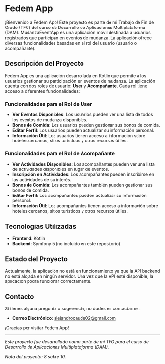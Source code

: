 # Fedem App

¡Bienvenido a Fedem App! Este proyecto es parte de mi Trabajo de Fin de Grado (TFG) del curso de Desarrollo de Aplicaciones Multiplataforma (DAM). MudanzaEventApp es una aplicación móvil destinada a usuarios registrados que participan en eventos de mudanza. La aplicación ofrece diversas funcionalidades basadas en el rol del usuario (usuario o acompañante).

## Descripción del Proyecto

Fedem App es una aplicación desarrollada en Kotlin que permite a los usuarios gestionar su participación en eventos de mudanza. La aplicación cuenta con dos roles de usuario: **User** y **Acompañante**. Cada rol tiene acceso a diferentes funcionalidades:

### Funcionalidades para el Rol de User

- **Ver Eventos Disponibles**: Los usuarios pueden ver una lista de todos los eventos de mudanza disponibles.
- **Bonos de Comida**: Los usuarios pueden gestionar sus bonos de comida.
- **Editar Perfil**: Los usuarios pueden actualizar su información personal.
- **Información Útil**: Los usuarios tienen acceso a información sobre hoteles cercanos, sitios turísticos y otros recursos útiles.

### Funcionalidades para el Rol de Acompañante

- **Ver Actividades Disponibles**: Los acompañantes pueden ver una lista de actividades disponibles en lugar de eventos.
- **Inscripción en Actividades**: Los acompañantes pueden inscribirse en las actividades de su interés.
- **Bonos de Comida**: Los acompañantes también pueden gestionar sus bonos de comida.
- **Editar Perfil**: Los acompañantes pueden actualizar su información personal.
- **Información Útil**: Los acompañantes tienen acceso a información sobre hoteles cercanos, sitios turísticos y otros recursos útiles.

## Tecnologías Utilizadas

- **Frontend**: Kotlin
- **Backend**: Symfony 5 (no incluido en este repositorio)

## Estado del Proyecto

Actualmente, la aplicación no está en funcionamiento ya que la API backend no está alojada en ningún servidor. Una vez que la API esté disponible, la aplicación podrá funcionar correctamente.

## Contacto

Si tienes alguna pregunta o sugerencia, no dudes en contactarme:

- **Correo Electrónico**: alejandrocaude02@gmail.com

¡Gracias por visitar Fedem App!

---

*Este proyecto fue desarrollado como parte de mi TFG para el curso de Desarrollo de Aplicaciones Multiplataforma (DAM).*

*Nota del proyecto: 8 sobre 10.*
